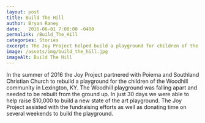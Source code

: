 ```yaml
---
layout: post
title: Build The Hill
author: Bryan Raney
date:   2016-06-01 7:00:00 -0400
permalink: /Build_The_Hill
categories: Stories
excerpt: The Joy Project helped build a playground for children of the Woodhill community in Lexington, KY
image: /assets/img/build_the_hill.jpg
imageAlt: Build The Hill
---
```


In the summer of 2016 the Joy Project partnered with Poiema and Southland Christian Church to rebuild a playground for the children of the Woodhill community in Lexington, KY.  The Woodhill playground was falling apart and needed to be rebuilt from the ground up.  In just 30 days we were able to help raise $10,000 to build a new state of the art playground.  The Joy Project assisted with the fundraising efforts as well as donating time on several weekends to build the playground.